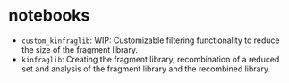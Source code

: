 # notebooks
- `custom_kinfraglib`: WIP: Customizable filtering functionality to reduce the size of the fragment library.
- `kinfraglib`: Creating the fragment library, recombination of a reduced set and analysis of the fragment library and the recombined library.